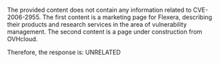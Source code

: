 The provided content does not contain any information related to CVE-2006-2955. The first content is a marketing page for Flexera, describing their products and research services in the area of vulnerability management. The second content is a page under construction from OVHcloud.

Therefore, the response is: UNRELATED